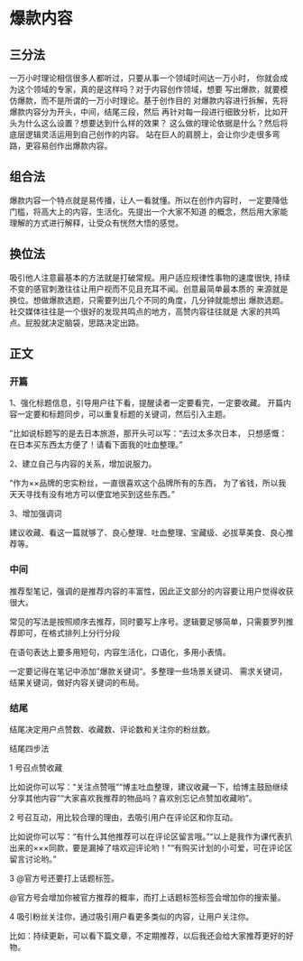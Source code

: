 # 爆款内容

## 三分法

一万小时理论相信很多人都听过，只要从事一个领域时间达一万小时，
你就会成为这个领域的专家，真的是这样吗？对于内容创作领域，想要
写出爆款，就要模仿爆款，而不是所谓的一万小时理论。基于创作目的
对爆款内容进行拆解，先将爆款内容分为开头，中间，结尾三段，然后
再针对每一段进行细致分析，比如开头为什么这么设置？想要达到什么样的效果？
这么做的理论依据是什么？然后将底层逻辑灵活运用到自己创作的内容。
站在巨人的肩膀上，会让你少走很多弯路，更容易创作出爆款内容。

## 组合法

爆款内容一个特点就是易传播，让人一看就懂。所以在创作内容时，
一定要降低门槛，将高大上的内容，生活化。先提出一个大家不知道
的概念，然后用大家能理解的方式进行解释，让受众有恍然大悟的感觉。

## 换位法

吸引他人注意最基本的方法就是打破常规。用户适应规律性事物的速度很快,
持续不变的感官刺激往往让用户视而不见且充耳不闻。创意最简单最本质的
来源就是换位。想做爆款选题，只需要列出几个不同的角度，几分钟就能想出
爆款选题。社交媒体往往是一个很好的发现共鸣点的地方，高赞内容往往就是
大家的共鸣点。屁股就决定脑袋，思路决定出路。

## 正文

### 开篇  

1、强化标题信息，引导用户往下看，提醒读者一定要看完，一定要收藏。
开篇内容一定要和标题同步，可以重复标题的关键词，然后引入主题。

”比如说标题写的是去日本旅游，那开头可以写：“去过太多次日本，
只想感慨：在日本买东西太方便了！请看下面我的吐血整理。”

2、建立自己与内容的关系，增加说服力。

“作为××品牌的忠实粉丝，一直很喜欢这个品牌所有的东西，
为了省钱，所以我天天寻找有没有地方可以便宜地买到这些东西。”

3、增加强调词

建议收藏、看这一篇就够了、良心整理、吐血整理、宝藏级、必拔草美食、良心推荐等。

### 中间

推荐型笔记，强调的是推荐内容的丰富性，因此正文部分的内容要让用户觉得收获很大。

常见的写法是按照顺序去推荐，同时要写上序号。逻辑要足够简单，只需要罗列推荐即可，在格式排列上分行分段  

在语句表达上要多用短句，内容生活化，口语化，多用小表情。

一定要记得在笔记中添加”爆款关键词“。多整理一些场景关键词、
需求关键词，结果关键词，做好内容关键词的布局。

### 结尾  

结尾决定用户点赞数、收藏数、评论数和关注你的粉丝数。

结尾四步法

1 号召点赞收藏

比如说你可以写：“关注点赞哦”“博主吐血整理，建议收藏一下，给博主鼓励继续分享其他内容”“大家喜欢我推荐的物品吗？喜欢别忘记点赞加收藏哟”。

2 号召互动，用比较合理的理由，去吸引用户在评论区和你互动。

比如说你可以写：“有什么其他推荐可以在评论区留言哦。”“以上是我作为课代表扒出来的×××同款，要是漏掉了啥欢迎评论哟！”“有购买计划的小可爱，可在评论区留言讨论哟。”

3 @官方号还要打上话题标签。

@官方号会增加你被官方推荐的概率，而打上话题标签标签会增加你的搜索量。

4 吸引粉丝关注你，通过吸引用户看更多类似的内容，让用户关注你。

比如：持续更新，可以看下篇文章，不定期推荐，以后我还会给大家推荐更好的好物。













